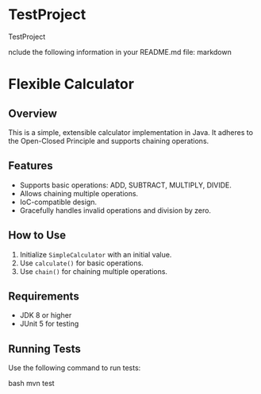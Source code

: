 # TestProject
TestProject


nclude the following information in your README.md file:
markdown
# Flexible Calculator

## Overview
This is a simple, extensible calculator implementation in Java. It adheres to the Open-Closed Principle and supports chaining operations.

## Features
- Supports basic operations: ADD, SUBTRACT, MULTIPLY, DIVIDE.
- Allows chaining multiple operations.
- IoC-compatible design.
- Gracefully handles invalid operations and division by zero.

## How to Use
1. Initialize `SimpleCalculator` with an initial value.
2. Use `calculate()` for basic operations.
3. Use `chain()` for chaining multiple operations.

## Requirements
- JDK 8 or higher
- JUnit 5 for testing

## Running Tests
Use the following command to run tests:

bash
mvn test

